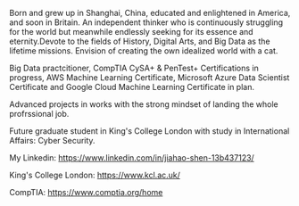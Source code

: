 Born and grew up in Shanghai, China, educated and enlightened in America, and soon in Britain. 
An independent thinker who is continuously struggling for the world but meanwhile endlessly seeking for its essence and eternity.Devote to the fields of History, Digital Arts, and Big Data as the lifetime missions. 
Envision of creating the own idealized world with a cat. 

Big Data practcitioner, CompTIA CySA+ & PenTest+ Certifications in progress, AWS Machine Learning Certificate, Microsoft Azure Data Scientist Certificate and Google Cloud Machine Learning Certificate in plan.

Advanced projects in works with the strong mindset of landing the whole profrssional job.

Future graduate student in King's College London with study in International Affairs: Cyber Security. 

My Linkedin: https://www.linkedin.com/in/jiahao-shen-13b437123/

King's College London: https://www.kcl.ac.uk/

CompTIA: https://www.comptia.org/home
